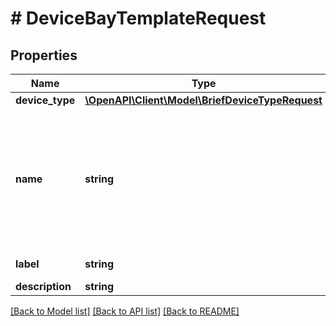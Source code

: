 # # DeviceBayTemplateRequest

## Properties

Name | Type | Description | Notes
------------ | ------------- | ------------- | -------------
**device_type** | [**\OpenAPI\Client\Model\BriefDeviceTypeRequest**](BriefDeviceTypeRequest.md) |  |
**name** | **string** | {module} is accepted as a substitution for the module bay position when attached to a module type. |
**label** | **string** | Physical label | [optional]
**description** | **string** |  | [optional]

[[Back to Model list]](../../README.md#models) [[Back to API list]](../../README.md#endpoints) [[Back to README]](../../README.md)
